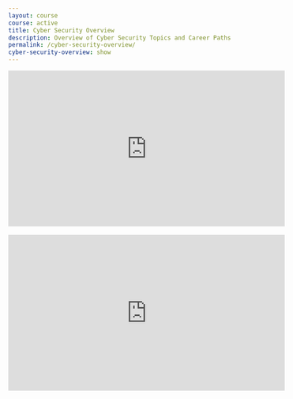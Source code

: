 ```yaml
---
layout: course
course: active
title: Cyber Security Overview
description: Overview of Cyber Security Topics and Career Paths
permalink: /cyber-security-overview/
cyber-security-overview: show
---
```


<div class="embed-responsive embed-responsive-16by9">
  <iframe width="560" height="315" src="https://www.youtube-nocookie.com/embed/C1mVcP0Qems" frameborder="0" allow="autoplay; encrypted-media" allowfullscreen></iframe>
</div><br>

<div class="embed-responsive embed-responsive-16by9">
  <iframe width="560" height="315" src="https://www.youtube-nocookie.com/embed/0g7iGBfQ7iA" frameborder="0" allow="autoplay; encrypted-media" allowfullscreen></iframe>
</div><br>

